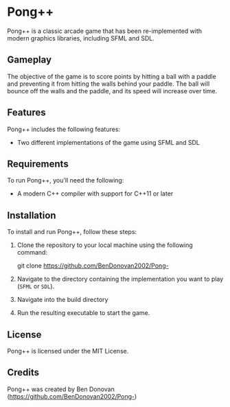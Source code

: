 # Pong++

Pong++ is a classic arcade game that has been re-implemented with modern graphics libraries, including SFML and SDL.

## Gameplay

The objective of the game is to score points by hitting a ball with a paddle and preventing it from hitting the walls behind your paddle. The ball will bounce off the walls and the paddle, and its speed will increase over time.

## Features

Pong++ includes the following features:

- Two different implementations of the game using SFML and SDL

## Requirements

To run Pong++, you'll need the following:

- A modern C++ compiler with support for C++11 or later

## Installation

To install and run Pong++, follow these steps:

1. Clone the repository to your local machine using the following command:

   git clone https://github.com/BenDonovan2002/Pong-

2. Navigate to the directory containing the implementation you want to play (`SFML` or `SDL`).

3. Navigate into the build directory

4. Run the resulting executable to start the game.

## License

Pong++ is licensed under the MIT License.

## Credits

Pong++ was created by Ben Donovan (https://github.com/BenDonovan2002/Pong-)
